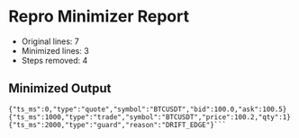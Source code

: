 # Repro Minimizer Report

- Original lines: 7
- Minimized lines: 3
- Steps removed: 4

## Minimized Output

```jsonl
{"ts_ms":0,"type":"quote","symbol":"BTCUSDT","bid":100.0,"ask":100.5}{"ts_ms":1000,"type":"trade","symbol":"BTCUSDT","price":100.2,"qty":1}{"ts_ms":2000,"type":"guard","reason":"DRIFT_EDGE"}```
